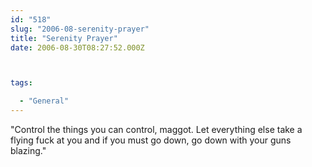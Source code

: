 ```yaml
---
id: "518"
slug: "2006-08-serenity-prayer"
title: "Serenity Prayer"
date: 2006-08-30T08:27:52.000Z



tags:

  - "General"
---
```

<div class="sqs-html-content">
  <p>"Control the things you can control, maggot.  Let everything else take a flying fuck at you and if you must go down, go down with your guns blazing."</p>
</div>
